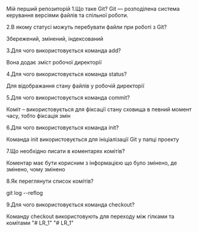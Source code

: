 Мій перший репозиторій
1.Що таке Git? Git — розподілена система керування версіями файлів та спільної роботи.

2.В якому статусі можуть перебувати файли при роботі з Git?

Збережений, змінений, індексований

3.Для чого використовується команда add?

Вона додає зміст робочої директорії

4.Для чого використовується команда status?

Для відображання стану файлів у робочій директорії

5.Для чого використовується команда commit?

Коміт – використовується для фіксації стану сховища в певний момент часу, тобто фіксація змін

6.Для чого використовується команда init?

Команда init використовується для ініціалізації Git у папці проекту

7.Що необхідно писати в коментарях комітів?

Коментар має бути корисним з інформацією що було змінено, де змінено, чому змінено

8.Як переглянути список комітів?

git log --reflog

9.Для чого використовується команда checkout?

Команду checkout використовують для переходу між гілками та комітами "# LR_1" "# LR_1"
